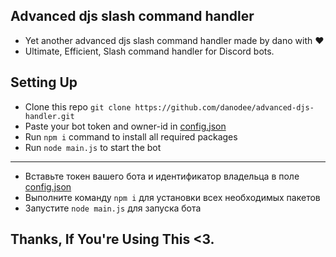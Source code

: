 ## Advanced djs slash command handler
- Yet another advanced djs slash command handler made by dano with ❤️<br>
- Ultimate, Efficient, Slash command handler for Discord bots.

## Setting Up

- Clone this repo `git clone https://github.com/danodee/advanced-djs-handler.git`
- Paste your bot token and owner-id in [config.json](https://github.com/danodee/advanced-djs-handler/blob/main/src/config/config.json)
- Run `npm i` command to install all required packages
- Run `node main.js` to start the bot
------------------
- Вставьте токен вашего бота и идентификатор владельца в поле [config.json](https://github.com/danodee/advanced-djs-handler/blob/main/src/config/config.json)
- Выполните команду `npm i` для установки всех необходимых пакетов
- Запустите `node main.js` для запуска бота

## Thanks, If You're Using This <3.

